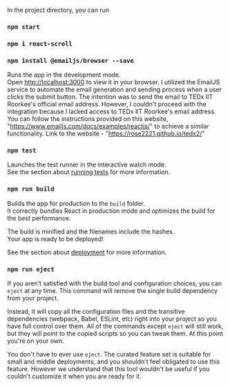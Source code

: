In the project directory, you can run

### `npm start`
### `npm i react-scroll`
### `npm install @emailjs/browser --save`

Runs the app in the development mode.\
Open [http://localhost:3000](http://localhost:3000) to view it in your browser.
I utilized the EmailJS service to automate the email generation and sending process when a user clicks the submit button. The intention was to send the email to TEDx IIT Roorkee's official email address. However, I couldn't proceed with the integration because I lacked access to TEDx IIT Roorkee's email address. You can follow the instructions provided on this website, "https://www.emailjs.com/docs/examples/reactjs/" to achieve a similar functionality. 
Link to the website - "https://rose2221.github.io/tedx2/"




### `npm test`

Launches the test runner in the interactive watch mode.\
See the section about [running tests](https://facebook.github.io/create-react-app/docs/running-tests) for more information.

### `npm run build`

Builds the app for production to the `build` folder.\
It correctly bundles React in production mode and optimizes the build for the best performance.

The build is minified and the filenames include the hashes.\
Your app is ready to be deployed!

See the section about [deployment](https://facebook.github.io/create-react-app/docs/deployment) for more information.

### `npm run eject`



If you aren't satisfied with the build tool and configuration choices, you can `eject` at any time. This command will remove the single build dependency from your project.

Instead, it will copy all the configuration files and the transitive dependencies (webpack, Babel, ESLint, etc) right into your project so you have full control over them. All of the commands except `eject` will still work, but they will point to the copied scripts so you can tweak them. At this point you're on your own.

You don't have to ever use `eject`. The curated feature set is suitable for small and middle deployments, and you shouldn't feel obligated to use this feature. However we understand that this tool wouldn't be useful if you couldn't customize it when you are ready for it.


